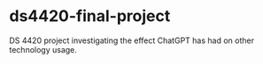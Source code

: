 # ds4420-final-project
DS 4420 project investigating the effect ChatGPT has had on other technology usage.
